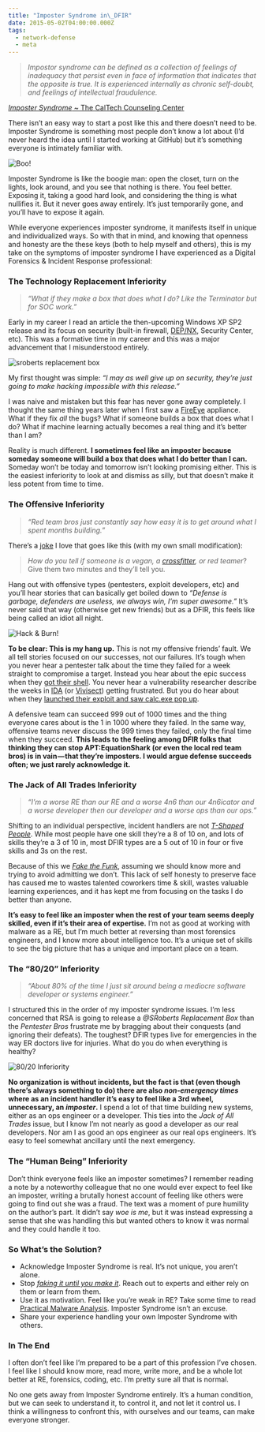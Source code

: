 ```yaml
---
title: "Imposter Syndrome in\_DFIR"
date: 2015-05-02T04:00:00.000Z
tags:
  - network-defense
  - meta
---
```


> _Impostor syndrome can be defined as a collection of feelings of inadequacy that persist even in face of information that indicates that the opposite is true. It is experienced internally as chronic self-doubt, and feelings of intellectual fraudulence._

[_Imposter Syndrome_ ~ The CalTech Counseling Center](https://counseling.caltech.edu/general/InfoandResources/Impostor)

There isn’t an easy way to start a post like this and there doesn’t need to be. Imposter Syndrome is something most people don’t know a lot about (I’d never heard the idea until I started working at GitHub) but it’s something everyone is intimately familiar with.

![Boo!](https://miro.medium.com/max/500/0*UGJb4TwKRNmNX5dh.gif)

Imposter Syndrome is like the boogie man: open the closet, turn on the lights, look around, and you see that nothing is there. You feel better. Exposing it, taking a good hard look, and considering the thing is what nullifies it. But it never goes away entirely. It’s just temporarily gone, and you’ll have to expose it again.

While everyone experiences imposter syndrome, it manifests itself in unique and individualized ways. So with that in mind, and knowing that openness and honesty are the these keys (both to help myself and others), this is my take on the symptoms of imposter syndrome I have experienced as a Digital Forensics & Incident Response professional:

### The Technology Replacement Inferiority

> _“What if they make a box that does what I do? Like the Terminator but for SOC work.”_

Early in my career I read an article the then-upcoming Windows XP SP2 release and its focus on security (built-in firewall, [DEP/NX](http://en.wikipedia.org/wiki/Data_Execution_Prevention), Security Center, etc). This was a formative time in my career and this was a major advancement that I misunderstood entirely.

![sroberts replacement box](https://miro.medium.com/max/700/0*C6GiqMfWfoIAElk6.gif)

My first thought was simple: _“I may as well give up on security, they’re just going to make hacking impossible with this release.”_

I was naive and mistaken but this fear has never gone away completely. I thought the same thing years later when I first saw a [FireEye](https://www.fireeye.com/) appliance. What if they fix _all_ the bugs? What if someone builds a box that does what I do? What if machine learning actually becomes a real thing and it’s better than I am?

Reality is much different. **I sometimes feel like an imposter because someday someone will build a box that does what I do better than I can.** Someday won’t be today and tomorrow isn’t looking promising either. This is the easiest inferiority to look at and dismiss as silly, but that doesn’t make it less potent from time to time.

### The Offensive Inferiority

> _“Red team bros just constantly say how easy it is to get around what I spent months building.”_

There’s a [joke](https://uproxx.files.wordpress.com/2015/01/archer-burn.gif?w=650) I love that goes like this (with my own small modification):

> _How do you tell if someone is a vegan, a_ [_crossfitter_](https://www.youtube.com/watch?v=pqb9pBJweVU)_, or red teamer_? Give them two minutes and they’ll tell you.

Hang out with offensive types (pentesters, exploit developers, etc) and you’ll hear stories that can basically get boiled down to _“Defense is garbage, defenders are useless, we always win, I’m super awesome.”_ It’s never said that way (otherwise get new friends) but as a DFIR, this feels like being called an idiot all night.

![Hack & Burn!](https://miro.medium.com/max/500/1*iOVZi6dxKG24MqhuxVLWMw.gif)

**To be clear: This is my hang up.** This is not my offensive friends’ fault. We all tell stories focused on our successes, not our failures. It’s tough when you never hear a pentester talk about the time they failed for a week straight to compromise a target. Instead you hear about the epic success when they [got their shell](https://sroberts.github.io/public/equation.jpg). You never hear a vulnerability researcher describe the weeks in [IDA](https://www.hex-rays.com/products/ida/) (or [Vivisect](https://github.com/vivisect/vivisect)) getting frustrated. But you do hear about when they [launched their exploit and saw calc.exe pop up](http://2.bp.blogspot.com/-6DX89aYwS7Y/UJBl7YXEL1I/AAAAAAAAABo/mm0VnPGZELY/s1600/timeout.gif).

A defensive team can succeed 999 out of 1000 times and the thing everyone cares about is the 1 in 1000 where they failed. In the same way, offensive teams never discuss the 999 times they failed, only the final time when they succeed. **This leads to the feeling among DFIR folks that thinking they can stop APT:EquationShark (or even the local red team bros) is in vain — that they’re imposters. I would argue defense succeeds often; we just rarely acknowledge it.**

### The Jack of All Trades Inferiority

> _“I’m a worse RE than our RE and a worse 4n6 than our 4n6icator and a worse developer then our developer and a worse ops than our ops.”_

Shifting to an individual perspective, incident handlers are not [_T-Shaped People_](http://web.archive.org/web/20110329003842/http://www.chiefexecutive.net/ME2/dirmod.asp?sid=&nm=&type=Publishing&mod=Publications::Article&mid=8F3A7027421841978F18BE895F87F791&tier=4&id=F42A23CB49174C5E9426C43CB0A0BC46). While most people have one skill they’re a 8 of 10 on, and lots of skills they’re a 3 of 10 in, most DFIR types are a 5 out of 10 in four or five skills and 3s on the rest.

Because of this we [_Fake the Funk_](http://www.urbandictionary.com/define.php?term=fake+the+funk), assuming we should know more and trying to avoid admitting we don’t. This lack of self honesty to preserve face has caused me to wastes talented coworkers time & skill, wastes valuable learning experiences, and it has kept me from focusing on the tasks I do better than anyone.

**It’s easy to feel like an imposter when the rest of your team seems deeply skilled, even if it’s their area of expertise.** I’m not as good at working with malware as a RE, but I’m much better at reversing than most forensics engineers, and I know more about intelligence too. It’s a unique set of skills to see the big picture that has a unique and important place on a team.

### The “80/20” Inferiority

> _“About 80% of the time I just sit around being a mediocre software developer or systems engineer.”_

I structured this in the order of my imposter syndrome issues. I’m less concerned that RSA is going to release a _@SRoberts Replacement Box_ than the _Pentester Bros_ frustrate me by bragging about their conquests (and ignoring their defeats). The toughest? DFIR types live for emergencies in the way ER doctors live for injuries. What do you do when everything is healthy?

![80/20 Inferiority](https://miro.medium.com/max/700/0*5cVp702ESEIvKC1N.)

**No organization is without incidents, but the fact is that (even though there’s always something to do) there are also _non-emergency times_ where as an incident handler it’s easy to feel like a 3rd wheel, unnecessary, an _imposter_.** I spend a lot of that time building new systems, either as an ops engineer or a developer. This ties into the _Jack of All Trades_ issue, but I know I’m not nearly as good a developer as our real developers. Nor am I as good an ops engineer as our real ops engineers. It’s easy to feel somewhat ancillary until the next emergency.

### The “Human Being” Inferiority

Don’t think everyone feels like an imposter sometimes? I remember reading a note by a noteworthy colleague that no one would ever expect to feel like an imposter, writing a brutally honest account of feeling like others were going to find out she was a fraud. The text was a moment of pure humility on the author’s part. It didn’t say _woe is me_, but it was instead expressing a sense that she was handling this but wanted others to know it was normal and they could handle it too.

### So What’s the Solution?

- Acknowledge Imposter Syndrome is real. It’s not unique, you aren’t alone.
- Stop [_faking it until you make it_](http://www.entrepreneur.com/article/243629). Reach out to experts and either rely on them or learn from them.
- Use it as motivation. Feel like you’re weak in RE? Take some time to read [Practical Malware Analysis](http://www.nostarch.com/malware). Imposter Syndrome isn’t an excuse.
- Share your experience handling your own Imposter Syndrome with others.

### In The End

I often don’t feel like I’m prepared to be a part of this profession I’ve chosen. I feel like I should know more, read more, write more, and be a whole lot better at RE, forensics, coding, etc. I’m pretty sure all that is normal.

No one gets away from Imposter Syndrome entirely. It’s a human condition, but we can seek to understand it, to control it, and not let it control us. I think a willingness to confront this, with ourselves and our teams, can make everyone stronger.
